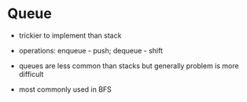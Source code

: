 # Queue

- trickier to implement than stack
- operations: enqueue - push; dequeue - shift

- queues are less common than stacks but generally problem is more difficult
- most commonly used in BFS

